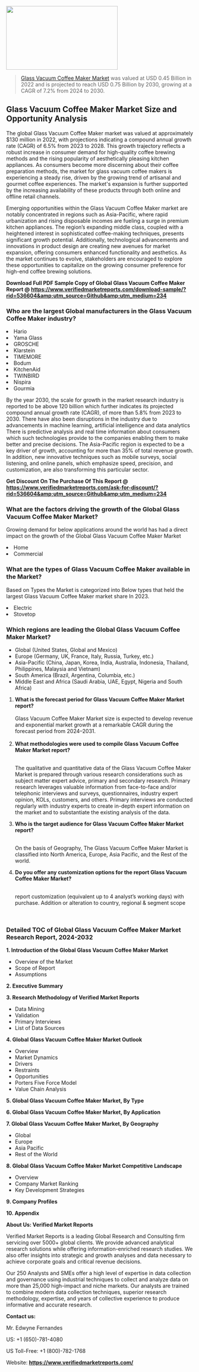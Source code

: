 
<img src="https://ffe5etoiles.com/wp-content/uploads/2024/12/MST1-300x171.png" alt="" width="300" height="171" class="alignnone size-medium wp-image-20088" /><blockquote><p><p><a href="https://www.verifiedmarketreports.com/download-sample/?rid=536604&utm_source=Github&utm_medium=234" target="_blank">Glass Vacuum Coffee Maker Market</a> was valued at USD 0.45 Billion in 2022 and is projected to reach USD 0.75 Billion by 2030, growing at a CAGR of 7.2% from 2024 to 2030.</p></blockquote><p><h2>Glass Vacuum Coffee Maker Market Size and Opportunity Analysis</h2><p>The global Glass Vacuum Coffee Maker market was valued at approximately $130 million in 2022, with projections indicating a compound annual growth rate (CAGR) of 6.5% from 2023 to 2028. This growth trajectory reflects a robust increase in consumer demand for high-quality coffee brewing methods and the rising popularity of aesthetically pleasing kitchen appliances. As consumers become more discerning about their coffee preparation methods, the market for glass vacuum coffee makers is experiencing a steady rise, driven by the growing trend of artisanal and gourmet coffee experiences. The market's expansion is further supported by the increasing availability of these products through both online and offline retail channels.</p><p>Emerging opportunities within the Glass Vacuum Coffee Maker market are notably concentrated in regions such as Asia-Pacific, where rapid urbanization and rising disposable incomes are fueling a surge in premium kitchen appliances. The region’s expanding middle class, coupled with a heightened interest in sophisticated coffee-making techniques, presents significant growth potential. Additionally, technological advancements and innovations in product design are creating new avenues for market expansion, offering consumers enhanced functionality and aesthetics. As the market continues to evolve, stakeholders are encouraged to explore these opportunities to capitalize on the growing consumer preference for high-end coffee brewing solutions.</p></p><p class=""><strong>Download Full PDF Sample Copy of Global Glass Vacuum Coffee Maker Report @ <a href="https://www.verifiedmarketreports.com/download-sample/?rid=536604&amp;utm_source=Github&amp;utm_medium=234" target="_blank">https://www.verifiedmarketreports.com/download-sample/?rid=536604&amp;utm_source=Github&amp;utm_medium=234</a></strong></p><h3 id="" class="">Who are the largest Global manufacturers in the Glass Vacuum Coffee Maker industry?</h3><p><li>Hario</li><li> Yama Glass</li><li> GROSCHE</li><li> Klarstein</li><li> TIMEMORE</li><li> Bodum</li><li> KitchenAid</li><li> TWINBIRD</li><li> Nispira</li><li> Gourmia</li></p><div class=""><div class="" dir="" data-message-author-role="" data-message-id="" data-message-model-slug=""><div class=""><div class=""><div class=""><div class="" dir="" data-message-author-role="" data-message-id="" data-message-model-slug=""><div class=""><div class=""><p>By the year 2030, the scale for growth in the market research industry is reported to be above 120 billion which further indicates its projected compound annual growth rate (CAGR), of more than 5.8% from 2023 to 2030. There have also been disruptions in the industry due to advancements in machine learning, artificial intelligence and data analytics There is predictive analysis and real time information about consumers which such technologies provide to the companies enabling them to make better and precise decisions. The Asia-Pacific region is expected to be a key driver of growth, accounting for more than 35% of total revenue growth. In addition, new innovative techniques such as mobile surveys, social listening, and online panels, which emphasize speed, precision, and customization, are also transforming this particular sector.</p><p><strong>Get Discount On The Purchase Of This Report @&nbsp; <a href="https://www.verifiedmarketreports.com/ask-for-discount/?rid=536604&amp;utm_source=Github&amp;utm_medium=234" target="_blank">https://www.verifiedmarketreports.com/ask-for-discount/?rid=536604&amp;utm_source=Github&amp;utm_medium=234</a></strong></p></div></div></div></div></div></div></div></div><h3 id="" class="">What are the factors driving the growth of the Global Glass Vacuum Coffee Maker Market?</h3><p id="" class="">Growing demand for below applications around the world has had a direct impact on the growth of the Global Glass Vacuum Coffee Maker Market</p><p id="" class=""><li>Home</li><li> Commercial</li></p><h3 id="" class="">What are the types of Glass Vacuum Coffee Maker available in the Market?</h3><p id="" class="">Based on Types the Market is categorized into Below types that held the largest Glass Vacuum Coffee Maker market share In 2023.</p><p id="" class=""><li>Electric</li><li> Stovetop</li></p><h3 id="" class="">Which regions are leading the Global Glass Vacuum Coffee Maker Market?</h3><ul><li>Global (United States, Global and Mexico)</li><li>Europe (Germany, UK, France, Italy, Russia, Turkey, etc.)</li><li>Asia-Pacific (China, Japan, Korea, India, Australia, Indonesia, Thailand, Philippines, Malaysia and Vietnam)</li><li>South America (Brazil, Argentina, Columbia, etc.)</li><li>Middle East and Africa (Saudi Arabia, UAE, Egypt, Nigeria and South Africa)</li></ul><p><ol><li><strong>What is the forecast period for Glass Vacuum Coffee Maker Market report?<br /></strong><br /><span data-sheets-root="1" data-sheets-value="{&quot;1&quot;:2,&quot;2&quot;:&quot;XXXX size is expected to develop revenue and exponential market growth at a remarkable CAGR during the forecast period from 2024&ndash;2030.&quot;}" data-sheets-userformat="{&quot;2&quot;:12674,&quot;4&quot;:{&quot;1&quot;:2,&quot;2&quot;:16776960},&quot;10&quot;:2,&quot;11&quot;:0,&quot;15&quot;:&quot;Arial&quot;,&quot;16&quot;:12}">Glass Vacuum Coffee Maker Market size is expected to develop revenue and exponential market growth at a remarkable CAGR during the forecast period from 2024&ndash;2031.</span><br /><br /></li><li><strong>What methodologies were used to compile Glass Vacuum Coffee Maker Market report?<br /><br /></strong><p>The qualitative and quantitative data of the&nbsp;Glass Vacuum Coffee Maker Market is prepared through various research considerations such as subject matter expert advice, primary and secondary research. Primary research leverages valuable information from face-to-face and/or telephonic interviews and surveys, questionnaires, industry expert opinion, KOLs, customers, and others. Primary interviews are conducted regularly with industry experts to create in-depth expert information on the market and to substantiate the existing analysis of the data.&nbsp;</p></li><li><strong>Who is the target audience for Glass Vacuum Coffee Maker Market report?<br /><br /></strong><p>On the basis of Geography, The&nbsp;Glass Vacuum Coffee Maker Market is classified into North America, Europe, Asia Pacific, and the Rest of the world.</p></li><li><strong>Do you offer any customization options for the report Glass Vacuum Coffee Maker Market?<br /><br /></strong><p>report customization (equivalent up to 4 analyst&rsquo;s working days) with purchase. Addition or alteration to country, regional &amp; segment scope</p><p>&nbsp;</p></li></ol></p><h3 id="" class="">Detailed TOC of Global Glass Vacuum Coffee Maker Market Research Report, 2024-2032</h3><p id="" class=""><strong>1. Introduction of the Global Glass Vacuum Coffee Maker Market</strong></p><ul><li>Overview of the Market</li><li>Scope of Report</li><li>Assumptions</li></ul><p id="" class=""><strong>2. Executive Summary</strong></p><p id="" class=""><strong>3. Research Methodology of&nbsp;Verified Market Reports</strong></p><ul><li>Data Mining</li><li>Validation</li><li>Primary Interviews</li><li>List of Data Sources</li></ul><p id="" class=""><strong>4. Global Glass Vacuum Coffee Maker Market Outlook</strong></p><ul><li>Overview</li><li>Market Dynamics</li><li>Drivers</li><li>Restraints</li><li>Opportunities</li><li>Porters Five Force Model</li><li>Value Chain Analysis</li></ul><p id="" class=""><strong>5. Global Glass Vacuum Coffee Maker Market, By&nbsp;Type</strong></p><p id="" class=""><strong>6. Global Glass Vacuum Coffee Maker Market, By Application</strong></p><p id="" class=""><strong>7. Global Glass Vacuum Coffee Maker Market, By Geography</strong></p><ul><li>Global</li><li>Europe</li><li>Asia Pacific</li><li>Rest of the World</li></ul><p id="" class=""><strong>8. Global Glass Vacuum Coffee Maker Market Competitive Landscape</strong></p><ul><li>Overview</li><li>Company Market Ranking</li><li>Key Development Strategies</li></ul><p id="" class=""><strong>9. Company Profiles</strong></p><p id="" class=""><strong>10. Appendix</strong></p><p id="" class=""><strong>About Us: Verified Market Reports</strong></p><p id="" class="">Verified Market Reports is a leading Global Research and Consulting firm servicing over 5000+ global clients. We provide advanced analytical research solutions while offering information-enriched research studies. We also offer insights into strategic and growth analyses and data necessary to achieve corporate goals and critical revenue decisions.</p><p id="" class="">Our 250 Analysts and SMEs offer a high level of expertise in data collection and governance using industrial techniques to collect and analyze data on more than 25,000 high-impact and niche markets. Our analysts are trained to combine modern data collection techniques, superior research methodology, expertise, and years of collective experience to produce informative and accurate research.</p><p id="" class=""><strong>Contact us:</strong></p><p id="" class="">Mr. Edwyne Fernandes</p><p id="" class="">US: +1 (650)-781-4080</p><p id="" class="">US Toll-Free: +1 (800)-782-1768</p><p id="" class="">Website: <a target="" data-test-app-aware-link=""><strong>https://www.verifiedmarketreports.com/</strong></a></p>
